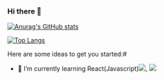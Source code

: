### Hi there 👋

[![Anurag's GitHub stats](https://github-readme-stats.vercel.app/api?username=kimhaechang1)](https://github.com/anuraghazra/github-readme-stats)


[![Top Langs](https://github-readme-stats.vercel.app/api/top-langs/?username=kimhaechang1)](https://github.com/anuraghazra/github-readme-stats)

Here are some ideas to get you started:#

- 🌱 I’m currently learning React(Javascript)<img src="https://img.shields.io/badge/React-61DAFB?style=flat-square&logo=React&logoColor=white"/></a>, <img src="https://img.shields.io/badge/Python-3766AB?style=flat-square&logo=Python&logoColor=white"/></a>
